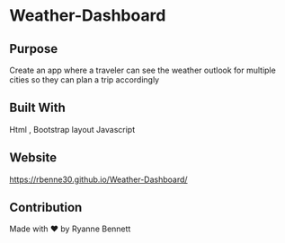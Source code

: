 # Weather-Dashboard

## Purpose 
Create an app where a traveler can see the weather outlook for multiple cities so they can plan a trip accordingly 

## Built With 
Html , Bootstrap layout 
Javascript 

## Website 
https://rbenne30.github.io/Weather-Dashboard/

## Contribution
Made with ❤️ by Ryanne Bennett